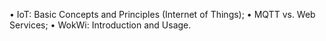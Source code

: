 • IoT: Basic Concepts and Principles (Internet of Things);
• MQTT vs. Web Services;
• WokWi: Introduction and Usage.
